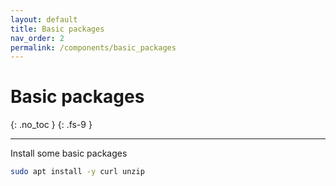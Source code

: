 ```yaml
---
layout: default
title: Basic packages
nav_order: 2
permalink: /components/basic_packages
---
```


# Basic packages
{: .no_toc }
{: .fs-9 }

---

Install some basic packages

```bash
sudo apt install -y curl unzip
```
